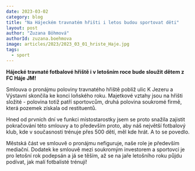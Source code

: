 ```yaml
---
date: 2023-03-02
category: blog
title: "Na Hájeckém travnatém hřišti i letos budou sportovat děti"
layout: post
author: "Zuzana Böhmová"
authorId: zuzana.boehmova
image: articles/2023/2023_03_01_hriste_Haje.jpg
tags: 
  - sport
---
```


**Hájecké travnaté fotbalové hřiště i v letošním roce bude sloužit dětem z FC Háje JM!**

Smlouva o pronájmu poloviny travnatého hřiště poblíž ulic K Jezeru a Výstavní skončila ke konci loňského roku. Majetkové vztahy jsou na hřišti složité - polovina totiž patří sportovcům, druhá polovina soukromé firmě, která pozemek získala od restituentů.

Hned od prvních dní ve funkci místostarostky jsem se proto snažila zajistit pokračování této smlouvy a to především proto, aby náš největší fotbalový klub, kde v současnosti trénuje přes 500 dětí, měl kde hrát. A to se povedlo.

Městská část ve smlouvě o pronájmu nefiguruje, naše role je především mediační. Dodatek ke smlouvě mezi soukromým investorem a sportovci je pro letošní rok podepsán a já se těším, až se na jaře letošního roku půjdu podívat, jak malí fotbalisté trénují!
